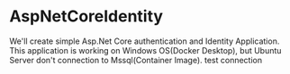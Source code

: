 # AspNetCoreIdentity
 We'll create simple Asp.Net Core authentication and Identity Application. This application is working on Windows OS(Docker Desktop), but Ubuntu Server don't connection to Mssql(Container Image). test connection
